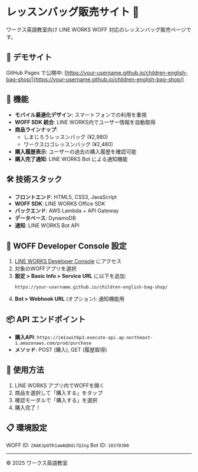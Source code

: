 # レッスンバッグ販売サイト 🎒

ワークス英語教室向け LINE WORKS WOFF 対応のレッスンバッグ販売ページです。

## 🚀 デモサイト

GitHub Pages で公開中: [https://your-username.github.io/children-english-bag-shop/](https://your-username.github.io/children-english-bag-shop/)

## 📱 機能

- **モバイル最適化デザイン**: スマートフォンでの利用を重視
- **WOFF SDK 統合**: LINE WORKS内でユーザー情報を自動取得
- **商品ラインナップ**:
  - しまじろうレッスンバッグ (¥2,980)
  - ワークスロゴレッスンバッグ (¥2,480)
- **購入履歴表示**: ユーザーの過去の購入履歴を確認可能
- **購入完了通知**: LINE WORKS Bot による通知機能

## 🛠️ 技術スタック

- **フロントエンド**: HTML5, CSS3, JavaScript
- **WOFF SDK**: LINE WORKS Office SDK
- **バックエンド**: AWS Lambda + API Gateway
- **データベース**: DynamoDB
- **通知**: LINE WORKS Bot API

## 🔧 WOFF Developer Console 設定

1. [LINE WORKS Developer Console](https://developers.worksmobile.com/jp/console/) にアクセス
2. 対象のWOFFアプリを選択
3. **設定 > Basic Info > Service URL** に以下を追加:
   ```
   https://your-username.github.io/children-english-bag-shop/
   ```
4. **Bot > Webhook URL** (オプション): 通知機能用

## 📦 API エンドポイント

- **購入API**: `https://im1swit6p3.execute-api.ap-northeast-1.amazonaws.com/prod/purchase`
- **メソッド**: POST (購入), GET (履歴取得)

## 🎯 使用方法

1. LINE WORKS アプリ内でWOFFを開く
2. 商品を選択して「購入する」をタップ
3. 確認モーダルで「購入する」を選択
4. 購入完了！

## 📋 環境設定

WOFF ID: `ZA6K3pOTK1amAQ0di7QJng`
Bot ID: `10370300`

---

© 2025 ワークス英語教室